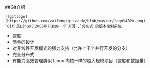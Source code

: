 ##Git介绍

    ![gitlogo](https://github.com/zaifeng/gitstudy/blob/master/logo%402x.png)
    `Git`是Linus于2005年开发的一个`开源`,`分布式`的版本控制系统。
* 速度 
* 简单的设计 
* 对非线性开发模式的强力支持（允许上千个并行开发的分支） 
* 完全分布式 
* 有能力高效管理类似 Linux 内核一样的超大规模项目（速度和数据量）
